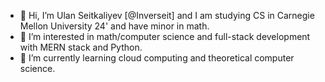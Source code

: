 - 👋 Hi, I’m Ulan Seitkaliyev [@Inverseit] and I am studying CS in Carnegie Mellon University 24' and have minor in math.
- 👀 I’m interested in math/computer science and full-stack development with MERN stack and Python.
- 🌱 I’m currently learning cloud computing and theoretical computer science.
